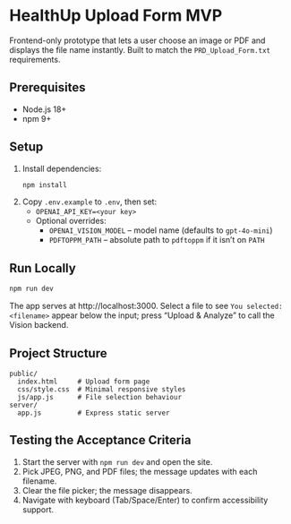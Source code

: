 # HealthUp Upload Form MVP

Frontend-only prototype that lets a user choose an image or PDF and displays the file name instantly. Built to match the `PRD_Upload_Form.txt` requirements.

## Prerequisites

- Node.js 18+
- npm 9+

## Setup

1. Install dependencies:
   ```bash
   npm install
   ```
2. Copy `.env.example` to `.env`, then set:
   - `OPENAI_API_KEY=<your key>`
   - Optional overrides:
     - `OPENAI_VISION_MODEL` – model name (defaults to `gpt-4o-mini`)
     - `PDFTOPPM_PATH` – absolute path to `pdftoppm` if it isn’t on `PATH`

## Run Locally

```bash
npm run dev
```

The app serves at http://localhost:3000. Select a file to see `You selected: <filename>` appear below the input; press “Upload & Analyze” to call the Vision backend.

## Project Structure

```
public/
  index.html     # Upload form page
  css/style.css  # Minimal responsive styles
  js/app.js      # File selection behaviour
server/
  app.js         # Express static server
```

## Testing the Acceptance Criteria

1. Start the server with `npm run dev` and open the site.
2. Pick JPEG, PNG, and PDF files; the message updates with each filename.
3. Clear the file picker; the message disappears.
4. Navigate with keyboard (Tab/Space/Enter) to confirm accessibility support.
